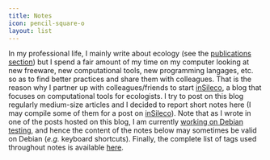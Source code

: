 ```yaml
---
title: Notes
icon: pencil-square-o
layout: list
---
```


In my professional life, I mainly write about ecology (see the [publications section](../publications)) but I spend a fair amount of my time on my computer looking at new freeware, new computational tools, new programming langages, etc. so as to find better practices and share them with colleagues. That is the reason why I partner up with colleagues/friends to start [inSileco](https://insileco.github.io/), a blog that focuses on computational tools for ecologists. I try to post on this blog regularly medium-size articles and I decided
to report short notes here (I may compile some of them for a post
on [inSileco](https://insileco.github.io/)). Note that as I wrote in one of the posts hosted on this blog, I am currently [working on Debian testing](https://insileco.github.io/2018/06/18/my-r-setup-on-debian/), and hence
the content of the notes below may sometimes be valid on Debian (*e.g.* keyboard shortcuts). Finally,
the complete list of tags used throughout notes is available [here](/tags/). 
